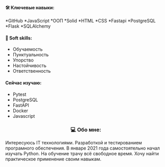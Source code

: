   
#### 🛠 Ключевые навыки:
*GitHub
*JavaScript
*ООП
*Solid
*HTML
*CSS
*Fastapi
*PostgreSQL
*Flask
*SQLAlchemy

#### 🤝 Soft skills:
* Обучаемость
* Пунктуальность
* Упорство
* Настойчивость
* Ответственность


#### Сейчас изучаю:
* Pytest
* PostgreSQL
* FastAPI
* Docker
* Javascript

  
### <p align="center">💻 Обо мне:</p>
<p>
Интересуюсь IT технологиями. Разработкой и тестированием програмного обеспечения. В январе 2021 года самостоятельно начал изучать Python.
На обучение трачу всё свободное время. Хочу найти практическое применение своим навыкам.
</p>
